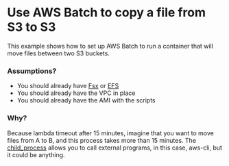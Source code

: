 # Use AWS Batch to copy a file from S3 to S3 #

This example shows how to set up AWS Batch to run a container that will move files between two S3 buckets.

### Assumptions? ###

* You should already have [Fsx](https://aws.amazon.com/fsx/) or [EFS](https://aws.amazon.com/efs/)
* You should already have the VPC in place
* You should already have the AMI with the scripts

### Why? ###

Because lambda timeout after 15 minutes, imagine that you want to move files from A to B, and this process takes more than 15 minutes.
The [child_process](https://nodejs.org/api/child_process.html) allows you to call external programs, in this case, aws-cli, but it could be anything. 

